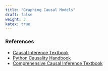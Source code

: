 ```yaml
---
title: "Graphing Causal Models"
draft: false
weight: 3
katex: true
---
```


### References
- [Causal Inference Textbook](https://mixtape.scunning.com/dag.html)
- [Python Causality Handbook](https://matheusfacure.github.io/python-causality-handbook/04-Graphical-Causal-Models.html)
- [Comprehensive Causal Inference Textbook](https://cdn1.sph.harvard.edu/wp-content/uploads/sites/1268/2021/03/ciwhatif_hernanrobins_30mar21.pdf)